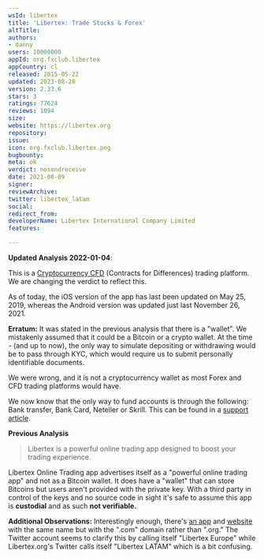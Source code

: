 ```yaml
---
wsId: libertex
title: 'Libertex: Trade Stocks & Forex'
altTitle: 
authors:
- danny
users: 10000000
appId: org.fxclub.libertex
appCountry: cl
released: 2015-05-22
updated: 2023-08-28
version: 2.33.6
stars: 3
ratings: 77624
reviews: 1094
size: 
website: https://libertex.org
repository: 
issue: 
icon: org.fxclub.libertex.png
bugbounty: 
meta: ok
verdict: nosendreceive
date: 2021-08-09
signer: 
reviewArchive: 
twitter: libertex_latam
social: 
redirect_from: 
developerName: Libertex International Company Limited
features: 

---
```


**Updated Analysis 2022-01-04**: 

This is a [Cryptocurrency CFD](https://libertex.org/cfd-specification) (Contracts for Differences) trading platform. We are changing the verdict to reflect this.

As of today, the iOS version of the app has last been updated on May 25, 2019, whereas the Android version was updated just last November 26, 2021.

**Erratum:** It was stated in the previous analysis that there is a "wallet". We mistakenly assumed that it could be a Bitcoin or a crypto wallet. At the time - (and up to now), the only way to simulate depositing or withdrawing would be to pass through KYC, which would require us to submit personally identifiable documents. 

We were wrong, and it is not a cryptocurrency wallet as most Forex and CFD trading platforms would have.

We now know that the only way to fund accounts is through the following: Bank transfer, Bank Card, Neteller or Skrill. This can be found in a [support article](https://support.libertex.org/articles/how-can-i-fund-my-account).  

**Previous Analysis**

> Libertex is a powerful online trading app designed to boost your trading experience.

Libertex Online Trading app advertises itself as a "powerful online trading app" and not as a Bitcoin wallet. It does have a "wallet" that can store Bitcoins but users aren't provided with the private key. With a third party in control of the keys and no source code in sight it's safe to assume this app is **custodial** and as such **not verifiable.** 

**Additional Observations:**
Interestingly enough, there's [an app](https://play.google.com/store/apps/details?id=com.libertex.mobile) and [website](https://libertex.com) with the same name but with the ".com" domain rather than ".org." The Twitter account seems to clarify this by calling itself "Libertex Europe" while Libertex.org's Twitter calls itself "Libertex LATAM" which is a bit confusing. 